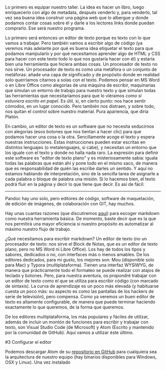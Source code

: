 Lo primero es equipar nuestro taller. La idea es hacer un libro, luego enriquecerlo con algo de metadata, después venderlo y, para venderlo, tal vez sea buena idea construir una página web que lo albergue y donde podamos contar cosas sobre él y darle a los lectores links donde puedan comprarlo. Ese será nuestro programa.

Lo primero será entonces un editor de texto porque es texto con lo que vamos a trabajar. Pero también vamos a escribir algo de código (ya veremos más adelante por qué es buena idea etiquetar el texto para que podamos manipularlo y por qué necesitamos aprender algo de HTML y CSS para hacer con este texto todo lo que nos gustaría hacer con él) y estaría bien una herramienta que hiciera ambas cosas. Un procesador de texto no nos sirve. Un procesador de texto es como una metáfora o un conjunto de metáforas: añade una capa de significado y de propósito donde en realidad solo querríamos citarnos a solas con el texto. Podemos pensar en MS Word o en Libre Office como alegorías de una máquina de escribir, maquinarias que simulan un entorno de trabajo para nuestro texto y que simulan todas las herramientas que necesitaríamos para que lo viéramos *como si estuviera escrito en papel*. Es útil, si, en cierto punto: nos hace sentir cómodos, en un lugar conocido. Pero también nos distraen, y sobre todo, nos quitan el control sobre nuestro material. Pura apariencia, que diría Platón.

En cambio, un editor de texto es un software que no necesita seducirnos con alegorías (esos botones que nos tientan a hacer clic) para que podamos hacer una cosa o la otra. Sencillamente acoge el texto y espera nuestras instrucciones. Estas instrucciones pueden estar escritas en distintos lenguajes (o metalenguajes, si cabe), y necesitan un entorno que los iguale con el texto y donde no halla nada raro. La expresión para definir este software es "editor de texto plano" y es misteriosamente sabia: iguala todas las palabras que están ahí y pone todo en el mismo saco, de manera que es responsabilidad de quién las escribe darles un sentido. Y aquí no estamos hablando de interpretación, sino de la sencilla tarea de asignarle a cada palabra o bloque de palabra una misión. Si lo hacemos bien, el texto podrá fluir en la página y decir lo que tiene que decir. Es así de fácil:

---
Pandoc hay uno solo, pero editores de código, software de maquetación, de edición de imágenes, de colaboración con GIT, hay muchos.

  Hay unas cuantas razones (que discutiremos [aquí](/wordVersusMarkdown.md)) para escoger markdown como nuestra herramienta básica. De momento, baste decir que es la que nos permitirá una mayor eficiencia si nuestro propósito es automatizar al máximo nuestro flujo de trabajo.

¿Qué necesitamos para escribir markdown? Un editor de texto (no un procesador de texto: nos sirve el Block de Notas, que es un editor de texto plano, pero no MS Word ni Libre Office). Los hay de todos los tipos y sabores, dedicados o no, con interfaces más o menos amables. De los editores dedicados, para mi gusto, los mejores son: Mou (disponible solo para Mac) y Typora (multiplataforma). Tienen una interfaz WYSIWYG, de manera que prácticamente todo el formateo se puede realizar con atajos de teclado y botones. Pero, para nuestra aventura, os propondré trabajar con un editor de texto como el que se utiliza para escribir código (con marcado de sintaxis). La curva de aprendizaje es un poco más elevada (y habituarse cuesta un poco más: su aspecto es como las pantallas de los hackers de serie de televisión), pero compensa. Como ya veremos un buen editor de texto es altamente configurable, de manera que puede terminar haciendo exactamente lo que queremos, de la forma que queremos.

De los editores multiplataforma, los más populares y fáciles de utilizar, además de incluir un montón de funciones para escribir y trabajar con texto, son Visual Studio Code (de Microsoft) y Atom (Escrito y mantenido por la comunidad de GitHub). Aquí vamos a utilizar éste último.

#3 Configurar el editor

Podemos descargar Atom de su [repositorio en GitHub](https://atom.io/) para cualquiera sea la arquitectura de nuestro equipo (hay binarios disponibles para Windows, OSX y Linux). Una vez instalado
